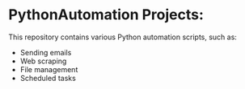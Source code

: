 # PythonAutomation Projects:
This repository contains various Python automation scripts, such as:
- Sending emails
- Web scraping
- File management
- Scheduled tasks
